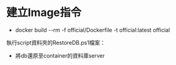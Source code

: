 # 建立Image指令
- docker build --rm -f official/Dockerfile -t official:latest official

執行script資料夾的RestoreDB.ps1檔案：
- 將db還原至container的資料庫server
